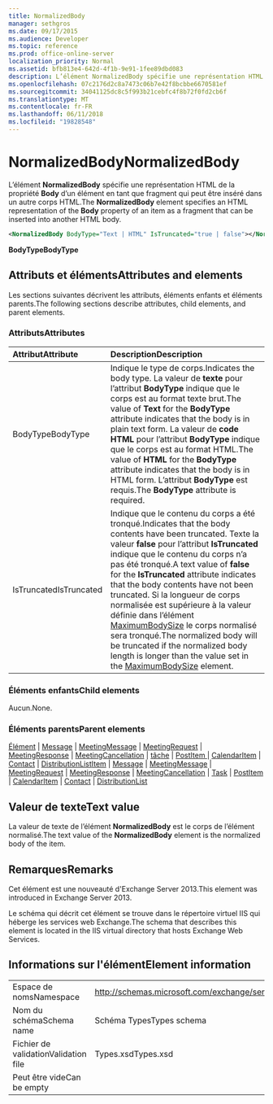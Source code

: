 ```yaml
---
title: NormalizedBody
manager: sethgros
ms.date: 09/17/2015
ms.audience: Developer
ms.topic: reference
ms.prod: office-online-server
localization_priority: Normal
ms.assetid: bfb813e4-642d-4f1b-9e91-1fee89dbd083
description: L’élément NormalizedBody spécifie une représentation HTML de la propriété Body d’un élément en tant que fragment qui peut être inséré dans un autre corps HTML.
ms.openlocfilehash: 07c2176d2c8a7473c06b7e42f8bcbbe6670581ef
ms.sourcegitcommit: 34041125dc8c5f993b21cebfc4f8b72f0fd2cb6f
ms.translationtype: MT
ms.contentlocale: fr-FR
ms.lasthandoff: 06/11/2018
ms.locfileid: "19828548"
---
```

# <a name="normalizedbody"></a><span data-ttu-id="d93b5-103">NormalizedBody</span><span class="sxs-lookup"><span data-stu-id="d93b5-103">NormalizedBody</span></span>

<span data-ttu-id="d93b5-104">L’élément **NormalizedBody** spécifie une représentation HTML de la propriété **Body** d’un élément en tant que fragment qui peut être inséré dans un autre corps HTML.</span><span class="sxs-lookup"><span data-stu-id="d93b5-104">The **NormalizedBody** element specifies an HTML representation of the **Body** property of an item as a fragment that can be inserted into another HTML body.</span></span> 
  
```XML
<NormalizedBody BodyType="Text | HTML" IsTruncated="true | false"></NormalizedBody>
```

 <span data-ttu-id="d93b5-105">**BodyType**</span><span class="sxs-lookup"><span data-stu-id="d93b5-105">**BodyType**</span></span>
## <a name="attributes-and-elements"></a><span data-ttu-id="d93b5-106">Attributs et éléments</span><span class="sxs-lookup"><span data-stu-id="d93b5-106">Attributes and elements</span></span>

<span data-ttu-id="d93b5-107">Les sections suivantes décrivent les attributs, éléments enfants et éléments parents.</span><span class="sxs-lookup"><span data-stu-id="d93b5-107">The following sections describe attributes, child elements, and parent elements.</span></span>
  
### <a name="attributes"></a><span data-ttu-id="d93b5-108">Attributs</span><span class="sxs-lookup"><span data-stu-id="d93b5-108">Attributes</span></span>

|<span data-ttu-id="d93b5-109">**Attribut**</span><span class="sxs-lookup"><span data-stu-id="d93b5-109">**Attribute**</span></span>|<span data-ttu-id="d93b5-110">**Description**</span><span class="sxs-lookup"><span data-stu-id="d93b5-110">**Description**</span></span>|
|:-----|:-----|
|<span data-ttu-id="d93b5-111">BodyType</span><span class="sxs-lookup"><span data-stu-id="d93b5-111">BodyType</span></span>  <br/> |<span data-ttu-id="d93b5-112">Indique le type de corps.</span><span class="sxs-lookup"><span data-stu-id="d93b5-112">Indicates the body type.</span></span> <span data-ttu-id="d93b5-113">La valeur de **texte** pour l’attribut **BodyType** indique que le corps est au format texte brut.</span><span class="sxs-lookup"><span data-stu-id="d93b5-113">The value of **Text** for the **BodyType** attribute indicates that the body is in plain text form.</span></span> <span data-ttu-id="d93b5-114">La valeur de **code HTML** pour l’attribut **BodyType** indique que le corps est au format HTML.</span><span class="sxs-lookup"><span data-stu-id="d93b5-114">The value of **HTML** for the **BodyType** attribute indicates that the body is in HTML form.</span></span> <span data-ttu-id="d93b5-115">L’attribut **BodyType** est requis.</span><span class="sxs-lookup"><span data-stu-id="d93b5-115">The **BodyType** attribute is required.</span></span>  <br/> |
|<span data-ttu-id="d93b5-116">IsTruncated</span><span class="sxs-lookup"><span data-stu-id="d93b5-116">IsTruncated</span></span>  <br/> |<span data-ttu-id="d93b5-117">Indique que le contenu du corps a été tronqué.</span><span class="sxs-lookup"><span data-stu-id="d93b5-117">Indicates that the body contents have been truncated.</span></span> <span data-ttu-id="d93b5-118">Texte la valeur **false** pour l’attribut **IsTruncated** indique que le contenu du corps n’a pas été tronqué.</span><span class="sxs-lookup"><span data-stu-id="d93b5-118">A text value of **false** for the **IsTruncated** attribute indicates that the body contents have not been truncated.</span></span> <span data-ttu-id="d93b5-119">Si la longueur de corps normalisée est supérieure à la valeur définie dans l’élément [MaximumBodySize](maximumbodysize.md) le corps normalisé sera tronqué.</span><span class="sxs-lookup"><span data-stu-id="d93b5-119">The normalized body will be truncated if the normalized body length is longer than the value set in the [MaximumBodySize](maximumbodysize.md) element.</span></span>  <br/> |
   
### <a name="child-elements"></a><span data-ttu-id="d93b5-120">Éléments enfants</span><span class="sxs-lookup"><span data-stu-id="d93b5-120">Child elements</span></span>

<span data-ttu-id="d93b5-121">Aucun.</span><span class="sxs-lookup"><span data-stu-id="d93b5-121">None.</span></span>
  
### <a name="parent-elements"></a><span data-ttu-id="d93b5-122">Éléments parents</span><span class="sxs-lookup"><span data-stu-id="d93b5-122">Parent elements</span></span>

<span data-ttu-id="d93b5-123">[Élément](item.md) | [Message](message-ex15websvcsotherref.md) | [MeetingMessage](meetingmessage.md) | [MeetingRequest](meetingrequest.md) | [MeetingResponse](meetingresponse.md) | [MeetingCancellation](meetingcancellation.md) | [tâche](task.md) | [PostItem ](postitem.md)  |  [CalendarItem](calendaritem.md) | [Contact](contact.md) | [DistributionList](distributionlist.md)</span><span class="sxs-lookup"><span data-stu-id="d93b5-123">[Item](item.md) | [Message](message-ex15websvcsotherref.md) | [MeetingMessage](meetingmessage.md) | [MeetingRequest](meetingrequest.md) | [MeetingResponse](meetingresponse.md) | [MeetingCancellation](meetingcancellation.md) | [Task](task.md) | [PostItem](postitem.md) | [CalendarItem](calendaritem.md) | [Contact](contact.md) | [DistributionList](distributionlist.md)</span></span>
  
## <a name="text-value"></a><span data-ttu-id="d93b5-124">Valeur de texte</span><span class="sxs-lookup"><span data-stu-id="d93b5-124">Text value</span></span>

<span data-ttu-id="d93b5-125">La valeur de texte de l’élément **NormalizedBody** est le corps de l’élément normalisé.</span><span class="sxs-lookup"><span data-stu-id="d93b5-125">The text value of the **NormalizedBody** element is the normalized body of the item.</span></span> 
  
## <a name="remarks"></a><span data-ttu-id="d93b5-126">Remarques</span><span class="sxs-lookup"><span data-stu-id="d93b5-126">Remarks</span></span>

<span data-ttu-id="d93b5-127">Cet élément est une nouveauté d'Exchange Server 2013.</span><span class="sxs-lookup"><span data-stu-id="d93b5-127">This element was introduced in Exchange Server 2013.</span></span>
  
<span data-ttu-id="d93b5-128">Le schéma qui décrit cet élément se trouve dans le répertoire virtuel IIS qui héberge les services web Exchange.</span><span class="sxs-lookup"><span data-stu-id="d93b5-128">The schema that describes this element is located in the IIS virtual directory that hosts Exchange Web Services.</span></span>
  
## <a name="element-information"></a><span data-ttu-id="d93b5-129">Informations sur l'élément</span><span class="sxs-lookup"><span data-stu-id="d93b5-129">Element information</span></span>

|||
|:-----|:-----|
|<span data-ttu-id="d93b5-130">Espace de noms</span><span class="sxs-lookup"><span data-stu-id="d93b5-130">Namespace</span></span>  <br/> |http://schemas.microsoft.com/exchange/services/2006/types  <br/> |
|<span data-ttu-id="d93b5-131">Nom du schéma</span><span class="sxs-lookup"><span data-stu-id="d93b5-131">Schema name</span></span>  <br/> |<span data-ttu-id="d93b5-132">Schéma Types</span><span class="sxs-lookup"><span data-stu-id="d93b5-132">Types schema</span></span>  <br/> |
|<span data-ttu-id="d93b5-133">Fichier de validation</span><span class="sxs-lookup"><span data-stu-id="d93b5-133">Validation file</span></span>  <br/> |<span data-ttu-id="d93b5-134">Types.xsd</span><span class="sxs-lookup"><span data-stu-id="d93b5-134">Types.xsd</span></span>  <br/> |
|<span data-ttu-id="d93b5-135">Peut être vide</span><span class="sxs-lookup"><span data-stu-id="d93b5-135">Can be empty</span></span>  <br/> ||
   

